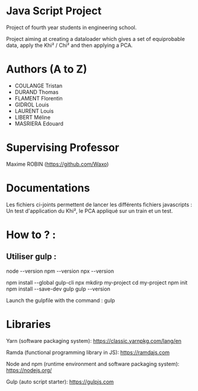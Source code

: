 # Java Script Project
Project of fourth year students in engineering school.

Project aiming at creating a dataloader which gives a set of equiprobable data, apply the Khi² / Chi² and then applying a PCA.

# Authors (A to Z)

- COULANGE Tristan
- DURAND Thomas
- FLAMENT Florentin
- GIDROL Louis
- LAURENT Louis
- LIBERT Méline
- MASRIERA Edouard

# Supervising Professor
Maxime ROBIN (https://github.com/Waxo)

# Documentations

Les fichiers ci-joints permettent de lancer les différents fichiers javascripts : Un test d'application du Khi², le PCA appliqué sur un train et un test. 

# How to ? : 

## Utiliser gulp : 

node --version
npm --version
npx --version

npm install --global gulp-cli
npx mkdirp my-project
cd my-project
npm init
npm install --save-dev gulp
gulp --version

Launch the gulpfile with the command : gulp
# Libraries
Yarn (software packaging system):
https://classic.yarnpkg.com/lang/en

Ramda (functional programming library in JS):
https://ramdajs.com 

Node and npm (runtime environment and software packaging system):
https://nodejs.org/

Gulp (auto script starter):
https://gulpjs.com
